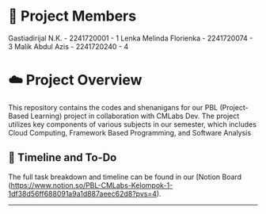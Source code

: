 # 👤 Project Members

Gastiadirijal N.K. - 2241720001 - 1
Lenka Melinda Florienka - 2241720074 - 3
Malik Abdul Azis - 2241720240 - 4

# ☁️ Project Overview

This repository contains the codes and shenanigans for our PBL (Project-Based Learning) project in collaboration with CMLabs Dev. The project utilizes key components of various subjects in our semester, which includes Cloud Computing, Framework Based Programming, and Software Analysis


## 📅 Timeline and To-Do

The full task breakdown and timeline can be found in our 
[Notion Board (https://www.notion.so/PBL-CMLabs-Kelompok-1-1df38d56ff688091a9a1d887aeec62d8?pvs=4).

---

